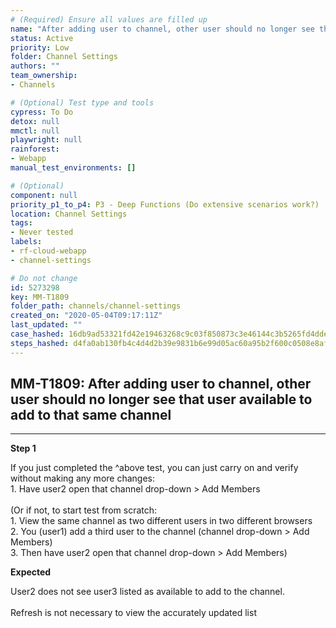 ```yaml
---
# (Required) Ensure all values are filled up
name: "After adding user to channel, other user should no longer see that user available to add to that same channel"
status: Active
priority: Low
folder: Channel Settings
authors: ""
team_ownership: 
- Channels

# (Optional) Test type and tools
cypress: To Do
detox: null
mmctl: null
playwright: null
rainforest: 
- Webapp
manual_test_environments: []

# (Optional)
component: null
priority_p1_to_p4: P3 - Deep Functions (Do extensive scenarios work?)
location: Channel Settings
tags: 
- Never tested
labels: 
- rf-cloud-webapp
- channel-settings

# Do not change
id: 5273298
key: MM-T1809
folder_path: channels/channel-settings
created_on: "2020-05-04T09:17:11Z"
last_updated: ""
case_hashed: 16db9ad53321fd42e19463268c9c03f850873c3e46144c3b5265fd4ddef241c49f150617021cee32b95605039ed5bb8e
steps_hashed: d4fa0ab130fb4c4d4d2b39e9831b6e99d05ac60a95b2f600c0508e8af0262176672e373bc75706fae1febec1e64deea7
---
```


## MM-T1809: After adding user to channel, other user should no longer see that user available to add to that same channel

---

**Step 1**

If you just completed the ^above test, you can just carry on and verify without making any more changes:\
1\. Have user2 open that channel drop-down > Add Members\
\
(Or if not, to start test from scratch:\
1\. View the same channel as two different users in two different browsers\
2\. You (user1) add a third user to the channel (channel drop-down > Add Members)\
3\. Then have user2 open that channel drop-down > Add Members)

**Expected**

User2 does not see user3 listed as available to add to the channel.\
\
Refresh is not necessary to view the accurately updated list
